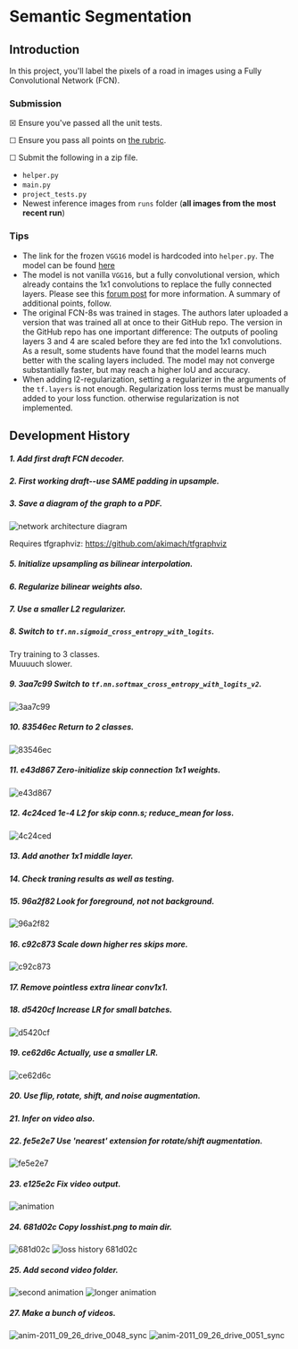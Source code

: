 # Semantic Segmentation
## Introduction
In this project, you'll label the pixels of a road in images using a Fully Convolutional Network (FCN).


### Submission
☒ Ensure you've passed all the unit tests.

☐ Ensure you pass all points on [the rubric](https://review.udacity.com/#!/rubrics/989/view).

☐ Submit the following in a zip file.
 - `helper.py`
 - `main.py`
 - `project_tests.py`
 - Newest inference images from `runs` folder  (**all images from the most recent run**)
 
### Tips
- The link for the frozen `VGG16` model is hardcoded into `helper.py`.  The model can be found [here](https://s3-us-west-1.amazonaws.com/udacity-selfdrivingcar/vgg.zip)
- The model is not vanilla `VGG16`, but a fully convolutional version, which already contains the 1x1 convolutions to replace the fully connected layers. Please see this [forum post](https://discussions.udacity.com/t/here-is-some-advice-and-clarifications-about-the-semantic-segmentation-project/403100/8?u=subodh.malgonde) for more information.  A summary of additional points, follow. 
- The original FCN-8s was trained in stages. The authors later uploaded a version that was trained all at once to their GitHub repo.  The version in the GitHub repo has one important difference: The outputs of pooling layers 3 and 4 are scaled before they are fed into the 1x1 convolutions.  As a result, some students have found that the model learns much better with the scaling layers included. The model may not converge substantially faster, but may reach a higher IoU and accuracy. 
- When adding l2-regularization, setting a regularizer in the arguments of the `tf.layers` is not enough. Regularization loss terms must be manually added to your loss function. otherwise regularization is not implemented.

## Development History

##### 1. Add first draft FCN decoder.

##### 2. First working draft--use SAME padding in upsample.

##### 3. Save a diagram of the graph to a PDF.
![network architecture diagram](doc/graph-1535478125.5632854.png)

Requires tfgraphviz:
https://github.com/akimach/tfgraphviz

[//]: # (##### 4. Finally ignore that dumb tensorflow warning.)

##### 5. Initialize upsampling as bilinear interpolation.

##### 6. Regularize bilinear weights also.

##### 7. Use a smaller L2 regularizer.

##### 8. Switch to `tf.nn.sigmoid_cross_entropy_with_logits`.

Try training to 3 classes.    
Muuuuch slower.

##### 9. 3aa7c99 Switch to `tf.nn.softmax_cross_entropy_with_logits_v2`.
![3aa7c99](doc/01-3aa7c99.png)

##### 10. 83546ec Return to 2 classes.
![83546ec](doc/02-83546ec.png)

##### 11. e43d867 Zero-initialize skip connection 1x1 weights.
![e43d867](doc/03-e43d867.png)

##### 12. 4c24ced 1e-4 L2 for skip conn.s; reduce_mean for loss.
![4c24ced](doc/04-4c24ced.png)

##### 13. Add another 1x1 middle layer.

##### 14. Check traning results as well as testing.

##### 15. 96a2f82 Look for foreground, not not background.
![96a2f82](doc/07-96a2f82.png)

##### 16. c92c873 Scale down higher res skips more.
![c92c873](doc/08-c92c873.png)

##### 17. Remove pointless extra linear conv1x1.

##### 18. d5420cf Increase LR for small batches.
![d5420cf](doc/10-d5420cf.png)

##### 19. ce62d6c Actually, use a smaller LR.
![ce62d6c](doc/11-ce62d6c.png)

##### 20. Use flip, rotate, shift, and noise augmentation.

##### 21. Infer on video also.

##### 22. fe5e2e7 Use 'nearest' extension for rotate/shift augmentation.
![fe5e2e7](doc/14-fe5e2e7.png)

##### 23. e125e2c Fix video output.
![animation](anim.gif)

##### 24. 681d02c Copy losshist.png to main dir.
![681d02c](doc/16-681d02c.png)
![loss history 681d02c](doc/16-681d02c-losshist.png)

##### 25. Add second video folder.
![second animation](anim2.gif)
![longer animation](anim-video.gif)

##### 27. Make a bunch of videos.
![anim-2011_09_26_drive_0048_sync](anim-2011_09_26_drive_0048_sync.gif)
![anim-2011_09_26_drive_0051_sync](anim-2011_09_26_drive_0051_sync.gif)
